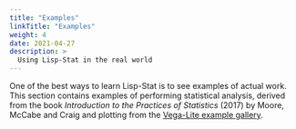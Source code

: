 ```yaml
---
title: "Examples"
linkTitle: "Examples"
weight: 4
date: 2021-04-27
description: >
  Using Lisp-Stat in the real world
---
```


One of the best ways to learn Lisp-Stat is to see examples of actual work. This section contains examples of performing statistical analysis, derived from the book _Introduction to the Practices of Statistics_ (2017) by Moore, McCabe and Craig and plotting from the [Vega-Lite example gallery](https://vega.github.io/vega-lite/examples/).

